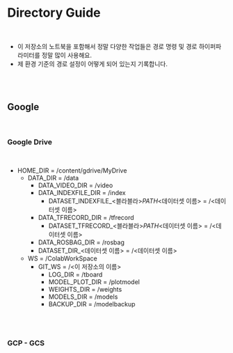# Directory Guide

<br>

- 이 저장소의 노트북을 포함해서 정말 다양한 작업들은 경로 명령 및 경로 하이퍼파라미터를 정말 많이 사용해요.
- 제 환경 기준의 경로 설정이 어떻게 되어 있는지 기록합니다.

<br><br>

## Google

<br>

### Google Drive

<br>

- HOME_DIR = /content/gdrive/MyDrive
  - DATA_DIR = /data
    - DATA_VIDEO_DIR = /video
    - DATA_INDEXFILE_DIR = /index
      - DATASET_INDEXFILE_<블라블라>_PATH_<데이터셋 이름> = /<데이터셋 이름>
    - DATA_TFRECORD_DIR = /tfrecord
      - DATASET_TFRECORD_<블라블라>_PATH_<데이터셋 이름> = /<데이터셋 이름>
    - DATA_ROSBAG_DIR = /rosbag
    - DATASET_DIR_<데이터셋 이름> = /<데이터셋 이름>
  - WS = /ColabWorkSpace
    - GIT_WS = /<이 저장소의 이름>
      - LOG_DIR = /tboard
      - MODEL_PLOT_DIR = /plotmodel
      - WEIGHTS_DIR = /weights
      - MODELS_DIR = /models
      - BACKUP_DIR = /modelbackup

<br><br>

### GCP - GCS

<br>



<br><br>
